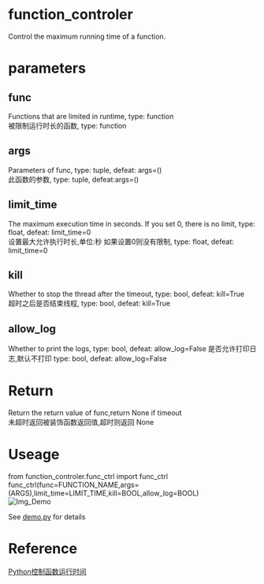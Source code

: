 # function_controler
Control the maximum running time of a function.

# parameters
## func
Functions that are limited in runtime, type: function  
被限制运行时长的函数, type: function  
## args
Parameters of func, type: tuple, defeat: args=()  
此函数的参数, type: tuple, defeat:args=()  
## limit_time
The maximum execution time in seconds. If you set 0, there is no limit, type: float, defeat: limit_time=0  
设置最大允许执行时长,单位:秒 如果设置0则没有限制, type: float, defeat: limit_time=0  
## kill
Whether to stop the thread after the timeout, type: bool, defeat: kill=True  
超时之后是否结束线程, type: bool, defeat: kill=True  
## allow_log
Whether to print the logs, type: bool, defeat: allow_log=False
是否允许打印日志,默认不打印 type: bool, defeat: allow_log=False

# Return
Return the return value of func,return None if timeout  
未超时返回被装饰函数返回值,超时则返回 None  

# Useage
from function_controler.func_ctrl import func_ctrl  
func_ctrl(func=FUNCTION_NAME,args=(ARGS),limit_time=LIMIT_TIME,kill=BOOL,allow_log=BOOL)  
![Img_Demo](https://ptpimg.me/9dlu9f.png)
  
See [demo.py](https://github.com/dongshuyan/function_controler/blob/main/demo.py) for details  

# Reference
[Python控制函数运行时间](https://www.cnblogs.com/lyxdw/p/10033118.html)  
